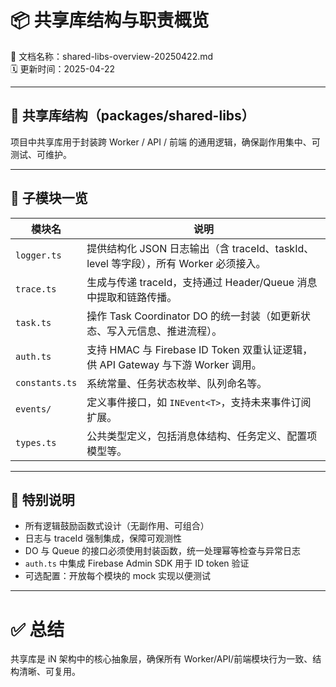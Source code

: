 # 📦 共享库结构与职责概览  
📄 文档名称：shared-libs-overview-20250422.md  
🗓️ 更新时间：2025-04-22  

---

## 🧩 共享库结构（packages/shared-libs）

项目中共享库用于封装跨 Worker / API / 前端 的通用逻辑，确保副作用集中、可测试、可维护。

---

## 📁 子模块一览

| 模块名 | 说明 |
|--------|------|
| `logger.ts` | 提供结构化 JSON 日志输出（含 traceId、taskId、level 等字段），所有 Worker 必须接入。 |
| `trace.ts` | 生成与传递 traceId，支持通过 Header/Queue 消息中提取和链路传播。 |
| `task.ts` | 操作 Task Coordinator DO 的统一封装（如更新状态、写入元信息、推进流程）。 |
| `auth.ts` | 支持 HMAC 与 Firebase ID Token 双重认证逻辑，供 API Gateway 与下游 Worker 调用。 |
| `constants.ts` | 系统常量、任务状态枚举、队列命名等。 |
| `events/` | 定义事件接口，如 `INEvent<T>`，支持未来事件订阅扩展。 |
| `types.ts` | 公共类型定义，包括消息体结构、任务定义、配置项模型等。 |

---

## 🧠 特别说明

- 所有逻辑鼓励函数式设计（无副作用、可组合）
- 日志与 traceId 强制集成，保障可观测性
- DO 与 Queue 的接口必须使用封装函数，统一处理幂等检查与异常日志
- `auth.ts` 中集成 Firebase Admin SDK 用于 ID token 验证
- 可选配置：开放每个模块的 mock 实现以便测试

---

# ✅ 总结

共享库是 iN 架构中的核心抽象层，确保所有 Worker/API/前端模块行为一致、结构清晰、可复用。
